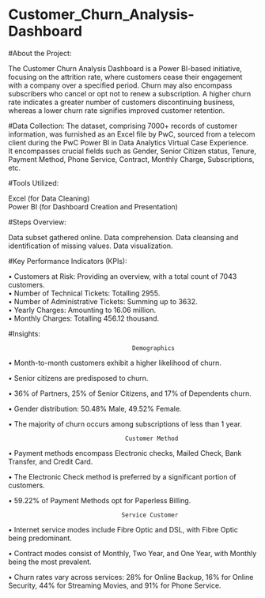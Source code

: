 # Customer_Churn_Analysis-Dashboard

#About the Project: 

The Customer Churn Analysis Dashboard is a Power BI-based initiative, focusing on the attrition rate, where customers cease their engagement with a company over a specified period. Churn may also encompass subscribers who cancel or opt not to renew a subscription. A higher churn rate indicates a greater number of customers discontinuing business, whereas a lower churn rate signifies improved customer retention.


#Data Collection: 
The dataset, comprising 7000+ records of customer information, was furnished as an Excel file by PwC, sourced from a telecom client during the PwC Power BI in Data Analytics Virtual Case Experience.             
It encompasses crucial fields such as Gender, Senior Citizen status, Tenure, Payment Method, Phone Service, Contract, Monthly Charge, Subscriptions, etc.


#Tools Utilized: 

Excel (for Data Cleaning)  
Power BI (for Dashboard Creation and Presentation)

#Steps Overview: 

Data subset gathered online. 
Data comprehension. 
Data cleansing and identification of missing values. 
Data visualization. 

#Key Performance Indicators (KPIs): 

• Customers at Risk: Providing an overview, with a total count of 7043 customers.  
• Number of Technical Tickets: Totalling 2955.  
• Number of Administrative Tickets: Summing up to 3632.  
• Yearly Charges: Amounting to 16.06 million.  
• Monthly Charges: Totalling 456.12 thousand.  


#Insights: 


							           Demographics
                
• Month-to-month customers exhibit a higher likelihood of churn.

• Senior citizens are predisposed to churn. 

• 36% of Partners, 25% of Senior Citizens, and 17% of Dependents churn. 

• Gender distribution: 50.48% Male, 49.52% Female. 

• The majority of churn occurs among subscriptions of less than 1 year.

							         Customer Method
							
• Payment methods encompass Electronic checks, Mailed Check, Bank Transfer, and Credit Card. 

• The Electronic Check method is preferred by a significant portion of customers. 

• 59.22% of Payment Methods opt for Paperless Billing. 

							        Service Customer

• Internet service modes include Fibre Optic and DSL, with Fibre Optic being predominant.

• Contract modes consist of Monthly, Two Year, and One Year, with Monthly being the most prevalent.

• Churn rates vary across services: 28% for Online Backup, 16% for Online Security, 44% for Streaming Movies, and 91% for Phone Service.





